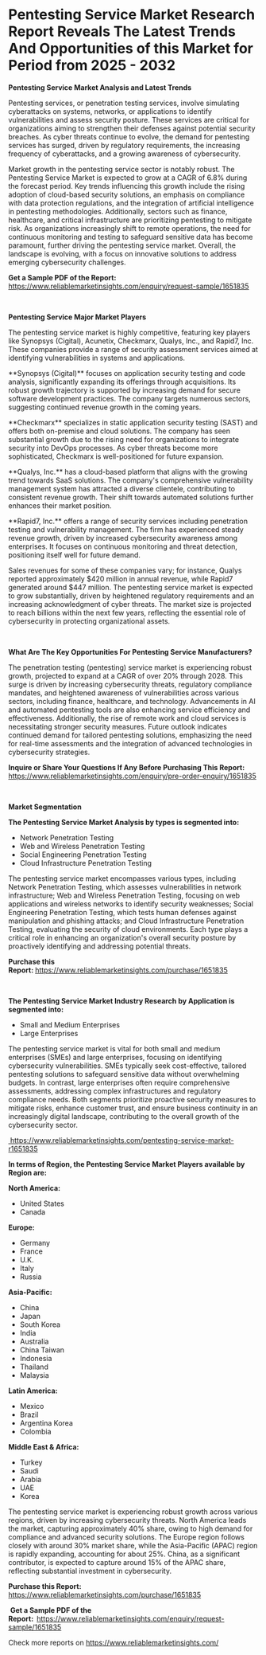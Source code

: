 <p><h1>Pentesting Service Market Research Report Reveals The Latest Trends And Opportunities of this Market for Period from 2025 - 2032</h1></p><p><strong>Pentesting Service Market Analysis and Latest Trends</strong></p>
<p><p>Pentesting services, or penetration testing services, involve simulating cyberattacks on systems, networks, or applications to identify vulnerabilities and assess security posture. These services are critical for organizations aiming to strengthen their defenses against potential security breaches. As cyber threats continue to evolve, the demand for pentesting services has surged, driven by regulatory requirements, the increasing frequency of cyberattacks, and a growing awareness of cybersecurity.</p><p>Market growth in the pentesting service sector is notably robust. The Pentesting Service Market is expected to grow at a CAGR of 6.8% during the forecast period. Key trends influencing this growth include the rising adoption of cloud-based security solutions, an emphasis on compliance with data protection regulations, and the integration of artificial intelligence in pentesting methodologies. Additionally, sectors such as finance, healthcare, and critical infrastructure are prioritizing pentesting to mitigate risk. As organizations increasingly shift to remote operations, the need for continuous monitoring and testing to safeguard sensitive data has become paramount, further driving the pentesting service market. Overall, the landscape is evolving, with a focus on innovative solutions to address emerging cybersecurity challenges.</p></p>
<p><strong>Get a Sample PDF of the Report:&nbsp;</strong> <a href="https://www.reliablemarketinsights.com/enquiry/request-sample/1651835?utm_campaign=2133&utm_medium=2&utm_source=Github&utm_content=ia&utm_term=15022025&utm_id=pentesting-service">https://www.reliablemarketinsights.com/enquiry/request-sample/1651835</a></p>
<p>&nbsp;</p>
<p><strong>Pentesting Service Major Market Players</strong></p>
<p><p>The pentesting service market is highly competitive, featuring key players like Synopsys (Cigital), Acunetix, Checkmarx, Qualys, Inc., and Rapid7, Inc. These companies provide a range of security assessment services aimed at identifying vulnerabilities in systems and applications.</p><p>**Synopsys (Cigital)** focuses on application security testing and code analysis, significantly expanding its offerings through acquisitions. Its robust growth trajectory is supported by increasing demand for secure software development practices. The company targets numerous sectors, suggesting continued revenue growth in the coming years.</p><p>**Checkmarx** specializes in static application security testing (SAST) and offers both on-premise and cloud solutions. The company has seen substantial growth due to the rising need for organizations to integrate security into DevOps processes. As cyber threats become more sophisticated, Checkmarx is well-positioned for future expansion.</p><p>**Qualys, Inc.** has a cloud-based platform that aligns with the growing trend towards SaaS solutions. The company's comprehensive vulnerability management system has attracted a diverse clientele, contributing to consistent revenue growth. Their shift towards automated solutions further enhances their market position.</p><p>**Rapid7, Inc.** offers a range of security services including penetration testing and vulnerability management. The firm has experienced steady revenue growth, driven by increased cybersecurity awareness among enterprises. It focuses on continuous monitoring and threat detection, positioning itself well for future demand.</p><p>Sales revenues for some of these companies vary; for instance, Qualys reported approximately $420 million in annual revenue, while Rapid7 generated around $447 million. The pentesting service market is expected to grow substantially, driven by heightened regulatory requirements and an increasing acknowledgment of cyber threats. The market size is projected to reach billions within the next few years, reflecting the essential role of cybersecurity in protecting organizational assets.</p></p>
<p>&nbsp;</p>
<p><strong>What Are The Key Opportunities For Pentesting Service Manufacturers?</strong></p>
<p><p>The penetration testing (pentesting) service market is experiencing robust growth, projected to expand at a CAGR of over 20% through 2028. This surge is driven by increasing cybersecurity threats, regulatory compliance mandates, and heightened awareness of vulnerabilities across various sectors, including finance, healthcare, and technology. Advancements in AI and automated pentesting tools are also enhancing service efficiency and effectiveness. Additionally, the rise of remote work and cloud services is necessitating stronger security measures. Future outlook indicates continued demand for tailored pentesting solutions, emphasizing the need for real-time assessments and the integration of advanced technologies in cybersecurity strategies.</p></p>
<p><strong>Inquire or Share Your Questions If Any Before Purchasing This Report:</strong> <a href="https://www.reliablemarketinsights.com/enquiry/pre-order-enquiry/1651835?utm_campaign=2133&utm_medium=2&utm_source=Github&utm_content=ia&utm_term=15022025&utm_id=pentesting-service">https://www.reliablemarketinsights.com/enquiry/pre-order-enquiry/1651835</a></p>
<p>&nbsp;</p>
<p><strong>Market Segmentation</strong></p>
<p><strong>The Pentesting Service Market Analysis by types is segmented into:</strong></p>
<p><ul><li>Network Penetration Testing</li><li>Web and Wireless Penetration Testing</li><li>Social Engineering Penetration Testing</li><li>Cloud Infrastructure Penetration Testing</li></ul></p>
<p><p>The pentesting service market encompasses various types, including Network Penetration Testing, which assesses vulnerabilities in network infrastructure; Web and Wireless Penetration Testing, focusing on web applications and wireless networks to identify security weaknesses; Social Engineering Penetration Testing, which tests human defenses against manipulation and phishing attacks; and Cloud Infrastructure Penetration Testing, evaluating the security of cloud environments. Each type plays a critical role in enhancing an organization's overall security posture by proactively identifying and addressing potential threats.</p></p>
<p><strong>Purchase this Report:&nbsp;</strong><a href="https://www.reliablemarketinsights.com/purchase/1651835?utm_campaign=2133&utm_medium=2&utm_source=Github&utm_content=ia&utm_term=15022025&utm_id=pentesting-service">https://www.reliablemarketinsights.com/purchase/1651835</a></p>
<p>&nbsp;</p>
<p><strong>The Pentesting Service Market Industry Research by Application is segmented into:</strong></p>
<p><ul><li>Small and Medium Enterprises</li><li>Large Enterprises</li></ul></p>
<p><p>The pentesting service market is vital for both small and medium enterprises (SMEs) and large enterprises, focusing on identifying cybersecurity vulnerabilities. SMEs typically seek cost-effective, tailored pentesting solutions to safeguard sensitive data without overwhelming budgets. In contrast, large enterprises often require comprehensive assessments, addressing complex infrastructures and regulatory compliance needs. Both segments prioritize proactive security measures to mitigate risks, enhance customer trust, and ensure business continuity in an increasingly digital landscape, contributing to the overall growth of the cybersecurity sector.</p></p>
<p><a href="https://www.reliablemarketinsights.com/pentesting-service-market-r1651835?utm_campaign=2133&utm_medium=2&utm_source=Github&utm_content=ia&utm_term=15022025&utm_id=pentesting-service">&nbsp;https://www.reliablemarketinsights.com/pentesting-service-market-r1651835</a></p>
<p><strong>In terms of Region, the Pentesting Service Market Players available by Region are:</strong></p>
<p>
    <p> <strong> North America: </strong>
        <ul>
            <li>United States</li>
            <li>Canada</li>
        </ul>
        </p> 
    <p> <strong> Europe: </strong>
        <ul>
            <li>Germany</li>
            <li>France</li>
            <li>U.K.</li>
            <li>Italy</li>
            <li>Russia</li>
        </ul>
        </p> 
    <p> <strong> Asia-Pacific: </strong>
        <ul>
            <li>China</li>
            <li>Japan</li>
            <li>South Korea</li>
            <li>India</li>
            <li>Australia</li>
            <li>China Taiwan</li>
            <li>Indonesia</li>
            <li>Thailand</li>
            <li>Malaysia</li>
        </ul>
        </p> 
    <p> <strong> Latin America: </strong>
        <ul>
            <li>Mexico</li>
            <li>Brazil</li>
            <li>Argentina Korea</li>
            <li>Colombia</li>
        </ul>
        </p> 
    <p> <strong> Middle East & Africa: </strong>
        <ul>
            <li>Turkey</li>
            <li>Saudi</li>
            <li>Arabia</li>
            <li>UAE</li>
            <li>Korea</li>
        </ul>
    </p>
    </p>
<p><p>The pentesting service market is experiencing robust growth across various regions, driven by increasing cybersecurity threats. North America leads the market, capturing approximately 40% share, owing to high demand for compliance and advanced security solutions. The Europe region follows closely with around 30% market share, while the Asia-Pacific (APAC) region is rapidly expanding, accounting for about 25%. China, as a significant contributor, is expected to capture around 15% of the APAC share, reflecting substantial investment in cybersecurity.</p></p>
<p><strong>Purchase this Report: </strong><a href="https://www.reliablemarketinsights.com/purchase/1651835?utm_campaign=2133&utm_medium=2&utm_source=Github&utm_content=ia&utm_term=15022025&utm_id=pentesting-service">https://www.reliablemarketinsights.com/purchase/1651835</a></p>
<p>&nbsp;<strong>Get a Sample PDF of the Report:&nbsp;&nbsp;</strong><a href="https://www.reliablemarketinsights.com/enquiry/request-sample/1651835?utm_campaign=2133&utm_medium=2&utm_source=Github&utm_content=ia&utm_term=15022025&utm_id=pentesting-service">https://www.reliablemarketinsights.com/enquiry/request-sample/1651835</a></p>
<p><strong></strong></p>
<p>Check more reports on <a href="https://www.reliablemarketinsights.com/?utm_campaign=2133&utm_medium=2&utm_source=Github&utm_content=ia&utm_term=15022025&utm_id=pentesting-service">https://www.reliablemarketinsights.com/</a></p>